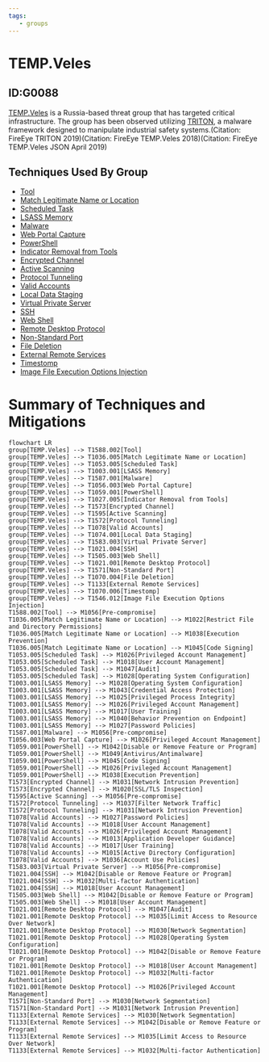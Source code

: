 ```yaml
---
tags:
   - groups
---
```

# TEMP.Veles
## ID:G0088
[TEMP.Veles](/mitre/groups/G0088) is a Russia-based threat group that has targeted critical infrastructure. The group has been observed utilizing [TRITON](/mitre/software/S0609), a malware framework designed to manipulate industrial safety systems.(Citation: FireEye TRITON 2019)(Citation: FireEye TEMP.Veles 2018)(Citation: FireEye TEMP.Veles JSON April 2019)
## Techniques Used By Group
* [Tool](/mitre/techniques/T1588/002)
* [Match Legitimate Name or Location](/mitre/techniques/T1036/005)
* [Scheduled Task](/mitre/techniques/T1053/005)
* [LSASS Memory](/mitre/techniques/T1003/001)
* [Malware](/mitre/techniques/T1587/001)
* [Web Portal Capture](/mitre/techniques/T1056/003)
* [PowerShell](/mitre/techniques/T1059/001)
* [Indicator Removal from Tools](/mitre/techniques/T1027/005)
* [Encrypted Channel](/mitre/techniques/T1573)
* [Active Scanning](/mitre/techniques/T1595)
* [Protocol Tunneling](/mitre/techniques/T1572)
* [Valid Accounts](/mitre/techniques/T1078)
* [Local Data Staging](/mitre/techniques/T1074/001)
* [Virtual Private Server](/mitre/techniques/T1583/003)
* [SSH](/mitre/techniques/T1021/004)
* [Web Shell](/mitre/techniques/T1505/003)
* [Remote Desktop Protocol](/mitre/techniques/T1021/001)
* [Non-Standard Port](/mitre/techniques/T1571)
* [File Deletion](/mitre/techniques/T1070/004)
* [External Remote Services](/mitre/techniques/T1133)
* [Timestomp](/mitre/techniques/T1070/006)
* [Image File Execution Options Injection](/mitre/techniques/T1546/012)

# Summary of Techniques and Mitigations
```mermaid
flowchart LR
group[TEMP.Veles] --> T1588.002[Tool]
group[TEMP.Veles] --> T1036.005[Match Legitimate Name or Location]
group[TEMP.Veles] --> T1053.005[Scheduled Task]
group[TEMP.Veles] --> T1003.001[LSASS Memory]
group[TEMP.Veles] --> T1587.001[Malware]
group[TEMP.Veles] --> T1056.003[Web Portal Capture]
group[TEMP.Veles] --> T1059.001[PowerShell]
group[TEMP.Veles] --> T1027.005[Indicator Removal from Tools]
group[TEMP.Veles] --> T1573[Encrypted Channel]
group[TEMP.Veles] --> T1595[Active Scanning]
group[TEMP.Veles] --> T1572[Protocol Tunneling]
group[TEMP.Veles] --> T1078[Valid Accounts]
group[TEMP.Veles] --> T1074.001[Local Data Staging]
group[TEMP.Veles] --> T1583.003[Virtual Private Server]
group[TEMP.Veles] --> T1021.004[SSH]
group[TEMP.Veles] --> T1505.003[Web Shell]
group[TEMP.Veles] --> T1021.001[Remote Desktop Protocol]
group[TEMP.Veles] --> T1571[Non-Standard Port]
group[TEMP.Veles] --> T1070.004[File Deletion]
group[TEMP.Veles] --> T1133[External Remote Services]
group[TEMP.Veles] --> T1070.006[Timestomp]
group[TEMP.Veles] --> T1546.012[Image File Execution Options Injection]
T1588.002[Tool] --> M1056[Pre-compromise]
T1036.005[Match Legitimate Name or Location] --> M1022[Restrict File and Directory Permissions]
T1036.005[Match Legitimate Name or Location] --> M1038[Execution Prevention]
T1036.005[Match Legitimate Name or Location] --> M1045[Code Signing]
T1053.005[Scheduled Task] --> M1026[Privileged Account Management]
T1053.005[Scheduled Task] --> M1018[User Account Management]
T1053.005[Scheduled Task] --> M1047[Audit]
T1053.005[Scheduled Task] --> M1028[Operating System Configuration]
T1003.001[LSASS Memory] --> M1028[Operating System Configuration]
T1003.001[LSASS Memory] --> M1043[Credential Access Protection]
T1003.001[LSASS Memory] --> M1025[Privileged Process Integrity]
T1003.001[LSASS Memory] --> M1026[Privileged Account Management]
T1003.001[LSASS Memory] --> M1017[User Training]
T1003.001[LSASS Memory] --> M1040[Behavior Prevention on Endpoint]
T1003.001[LSASS Memory] --> M1027[Password Policies]
T1587.001[Malware] --> M1056[Pre-compromise]
T1056.003[Web Portal Capture] --> M1026[Privileged Account Management]
T1059.001[PowerShell] --> M1042[Disable or Remove Feature or Program]
T1059.001[PowerShell] --> M1049[Antivirus/Antimalware]
T1059.001[PowerShell] --> M1045[Code Signing]
T1059.001[PowerShell] --> M1026[Privileged Account Management]
T1059.001[PowerShell] --> M1038[Execution Prevention]
T1573[Encrypted Channel] --> M1031[Network Intrusion Prevention]
T1573[Encrypted Channel] --> M1020[SSL/TLS Inspection]
T1595[Active Scanning] --> M1056[Pre-compromise]
T1572[Protocol Tunneling] --> M1037[Filter Network Traffic]
T1572[Protocol Tunneling] --> M1031[Network Intrusion Prevention]
T1078[Valid Accounts] --> M1027[Password Policies]
T1078[Valid Accounts] --> M1018[User Account Management]
T1078[Valid Accounts] --> M1026[Privileged Account Management]
T1078[Valid Accounts] --> M1013[Application Developer Guidance]
T1078[Valid Accounts] --> M1017[User Training]
T1078[Valid Accounts] --> M1015[Active Directory Configuration]
T1078[Valid Accounts] --> M1036[Account Use Policies]
T1583.003[Virtual Private Server] --> M1056[Pre-compromise]
T1021.004[SSH] --> M1042[Disable or Remove Feature or Program]
T1021.004[SSH] --> M1032[Multi-factor Authentication]
T1021.004[SSH] --> M1018[User Account Management]
T1505.003[Web Shell] --> M1042[Disable or Remove Feature or Program]
T1505.003[Web Shell] --> M1018[User Account Management]
T1021.001[Remote Desktop Protocol] --> M1047[Audit]
T1021.001[Remote Desktop Protocol] --> M1035[Limit Access to Resource Over Network]
T1021.001[Remote Desktop Protocol] --> M1030[Network Segmentation]
T1021.001[Remote Desktop Protocol] --> M1028[Operating System Configuration]
T1021.001[Remote Desktop Protocol] --> M1042[Disable or Remove Feature or Program]
T1021.001[Remote Desktop Protocol] --> M1018[User Account Management]
T1021.001[Remote Desktop Protocol] --> M1032[Multi-factor Authentication]
T1021.001[Remote Desktop Protocol] --> M1026[Privileged Account Management]
T1571[Non-Standard Port] --> M1030[Network Segmentation]
T1571[Non-Standard Port] --> M1031[Network Intrusion Prevention]
T1133[External Remote Services] --> M1030[Network Segmentation]
T1133[External Remote Services] --> M1042[Disable or Remove Feature or Program]
T1133[External Remote Services] --> M1035[Limit Access to Resource Over Network]
T1133[External Remote Services] --> M1032[Multi-factor Authentication]
```